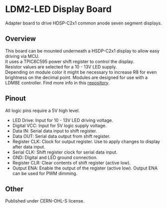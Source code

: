 # LDM2-LED Display Board
Adapter board to drive HDSP-C2x1 common anode seven segment displays.  

## Overview
This board can be mounted underneath a HSDP-C2x1 display to allow easy driving via MCU.  
It uses a TPIC6C595 power shift register to control the display.  
Resistor values are selected for a 10 - 13V LED supply.  
Depending on module color it might be necessary to increase R8 for even brightness on the decimal point.
Modules are designed for use with a LDM8E controller. 
Find more info in this [repository](https://github.com/ndornseif/LDM8E-LEDDisplayController).

## Pinout
All logic pins require a 5V high level. 
- LED Drive: Input for 10 - 13V LED driving voltage.
- Digital VCC: Input for 5V logic supply voltage.
- Data IN: Serial data input to shift register.
- Data OUT: Serial data output from shift register.
- Register CLK: Clock for output register. Use to apply changes to display after data input.
- Serial CLK: Shift register clock for serial data input.
- GND: Digital and LED ground connection.
- Register CLR: Clear contents of shift register (active low).
- Output ENA: Enable the output of the register (active low).
Output ENA can be used for PWM dimming.

## Other
Published under CERN-OHL-S license.